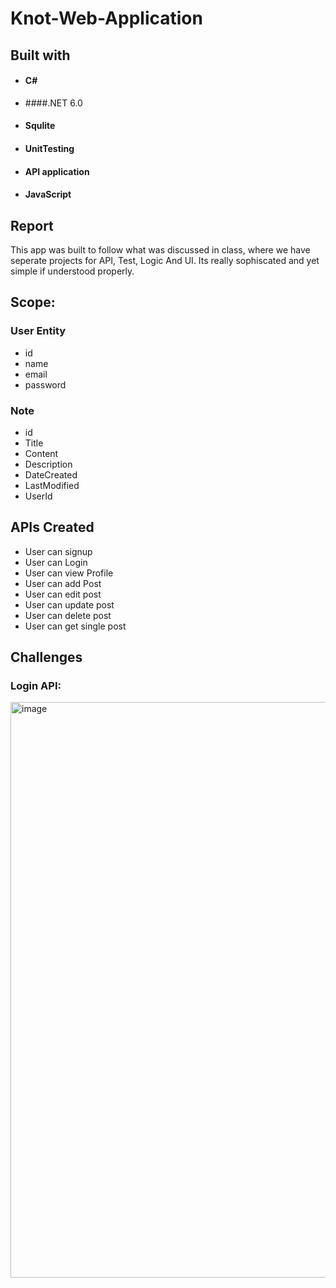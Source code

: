 # Knot-Web-Application

## Built with
- #### C#
- ####.NET 6.0
- #### Squlite
- #### UnitTesting
- #### API application
- #### JavaScript


## Report
This app was built to follow what was discussed in class, where we have seperate projects for API, Test, Logic And UI. Its really sophiscated and yet simple if understood properly.

## Scope:
### User Entity
- id
- name
- email
- password

### Note 
- id
- Title
- Content
- Description
- DateCreated
- LastModified
- UserId

## APIs Created
- User can signup
- User can Login
- User can view Profile
- User can add Post
- User can edit post
- User can update post
- User can delete post
- User can get single post

## Challenges
### Login API: 
<img width="921" alt="image" src="https://user-images.githubusercontent.com/45209679/208222221-93210a40-4626-4aca-ae5e-844ee9272862.png">



